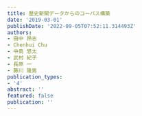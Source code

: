 ```yaml
---
title: 歴史新聞データからのコーパス構築
date: '2019-03-01'
publishDate: '2022-09-05T07:52:11.314493Z'
authors:
- 田中 昂志
- Chenhui Chu
- 中島 悠太
- 武村 紀子
- 長原 一
- 藤川 隆男
publication_types:
- '4'
abstract: ''
featured: false
publication: ''
---
```


